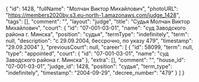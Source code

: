 {
    "id": 1428,
    "fullName": "Молчан Виктор Михайлович",
    "photoURL": "https://members2020by.s3.eu-north-1.amazonaws.com/judge_1428",
    "tags": [],
    "comment": "",
    "layout": "judge",
    "title": "Судья Молчан Виктор Михайлович",
    "court": {
        "id": "07-001-03-01",
        "name": "суд Заводского района г. Минска",
        "position": "судья",
        "termType": "indefinitely",
        "term": null,
        "description": "c 29.09.2004, бессрочно, по указу 479",
        "timestamp": "29.09.2004"
    },
    "previousCourt": null,
    "career": [
        {
            "id": 58099,
            "term": null,
            "type": "appointed",
            "court": {
                "id": "07-001-03-01",
                "name": "суд Заводского района г. Минска"
            },
            "extra": [],
            "comment": "",
            "house_id": "07-001-03-01",
            "judge_id": 1428,
            "position": "судья",
            "term_type": "indefinitely",
            "timestamp": "2004-09-29",
            "decree_number": "479"
        }
    ]
}